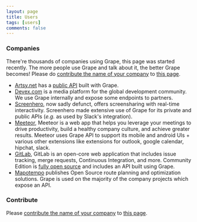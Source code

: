 ```yaml
---
layout: page
title: Users
tags: [users]
comments: false
---
```


### Companies

There're thousands of companies using Grape, this page was started recently. The more people use Grape and talk about it, the better Grape becomes! Please do [contribute the name of your company](https://github.com/ruby-grape/ruby-grape.github.io/blob/master/CONTRIBUTING.md) to [this page](https://github.com/ruby-grape/ruby-grape.github.io/blob/master/users/index.md).

* [Artsy.net](https://www.artsy.net) has a [public API](https://developers.artsy.net) built with Grape.
* [Devex.com](https://www.devex.com) is a media platform for the global development community. We use Grape internally and expose some endpoints to partners.
* [Screenhero](https://screenhero.com), now sadly defunct, offers screensharing with real-time interactivity. Screenhero made extensive use of Grape for its private and public APIs (*e.g.* as used by Slack's integration).
* [Meeteor](http://www.meeteor.com), Meeteor is a web app that helps you leverage your meetings to
drive productivity, build a healthy company culture, and achieve greater
results. Meeteor uses Grape API to support its mobile and android UIs + various other extensions like extensions for outlook, google calendar, hipchat, slack.
* [GitLab](https://gitlab.com), GitLab is an open-core web application that includes issue tracking, merge requests, Continuous Integration, and more. Community Edition is [fully open source](https://gitlab.com/gitlab-org/gitlab-ce) and includes an API built using Grape.
* [Mapotempo](https://www.mapotempo.com/) publishes Open Source route planning and optimization solutions. Grape is used on the majority of the company projects which expose an API.

### Contribute

Please [contribute the name of your company](https://github.com/ruby-grape/ruby-grape.github.io/blob/master/CONTRIBUTING.md) to [this page](https://github.com/ruby-grape/ruby-grape.github.io/blob/master/users/index.md).
